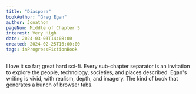 ```yaml
---
title: "Diaspora"
bookAuthor: "Greg Egan"
author: Jonathon
pageNum: Middle of Chapter 5
interest: Very High
date: 2024-03-03T14:08:00
created: 2024-02-25T16:00:00
tags: inProgressFictionBook
---
```

I love it so far; great hard sci-fi.
Every sub-chapter separator is an invitation to explore the people, technology, societies, and places described.
Egan's writing is vivid, with realism, depth, and imagery.
The kind of book that generates a bunch of browser tabs.
